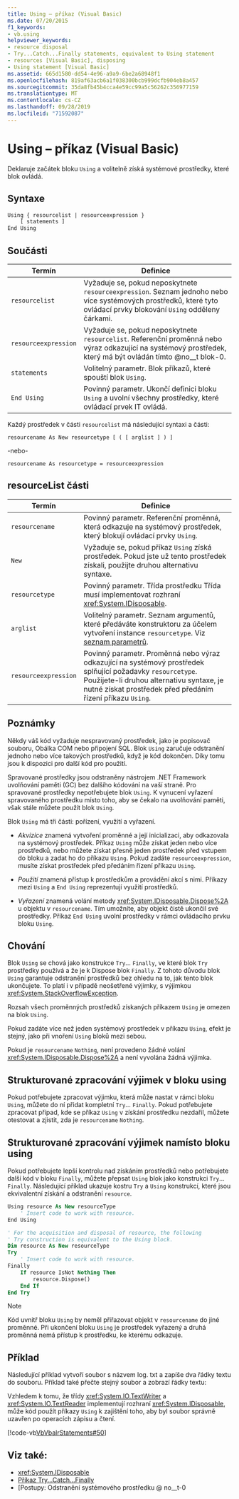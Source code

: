 ```yaml
---
title: Using – příkaz (Visual Basic)
ms.date: 07/20/2015
f1_keywords:
- vb.using
helpviewer_keywords:
- resource disposal
- Try...Catch...Finally statements, equivalent to Using statement
- resources [Visual Basic], disposing
- Using statement [Visual Basic]
ms.assetid: 665d1580-dd54-4e96-a9a9-6be2a68948f1
ms.openlocfilehash: 819af63acb6a1f038300bcb999dcfb904eb8a457
ms.sourcegitcommit: 35da8fb45b4cca4e59cc99a5c56262c356977159
ms.translationtype: MT
ms.contentlocale: cs-CZ
ms.lasthandoff: 09/28/2019
ms.locfileid: "71592087"
---
```

# <a name="using-statement-visual-basic"></a>Using – příkaz (Visual Basic)

Deklaruje začátek bloku `Using` a volitelně získá systémové prostředky, které blok ovládá.

## <a name="syntax"></a>Syntaxe

```vb
Using { resourcelist | resourceexpression }
    [ statements ]
End Using
```

## <a name="parts"></a>Součásti

|Termín|Definice|  
|---|---|  
|`resourcelist`|Vyžaduje se, pokud neposkytnete `resourceexpression`. Seznam jednoho nebo více systémových prostředků, které tyto ovládací prvky blokování `Using` odděleny čárkami.|  
|`resourceexpression`|Vyžaduje se, pokud neposkytnete `resourcelist`. Referenční proměnná nebo výraz odkazující na systémový prostředek, který má být ovládán tímto @no__t blok-0.|  
|`statements`|Volitelný parametr. Blok příkazů, které spouští blok `Using`.|  
|`End Using`|Povinný parametr. Ukončí definici bloku `Using` a uvolní všechny prostředky, které ovládací prvek IT ovládá.|  

 Každý prostředek v části `resourcelist` má následující syntaxi a části:

 `resourcename As New resourcetype [ ( [ arglist ] ) ]`

 -nebo-

 `resourcename As resourcetype = resourceexpression`

## <a name="resourcelist-parts"></a>resourceList části

|Termín|Definice|  
|---|---|  
|`resourcename`|Povinný parametr. Referenční proměnná, která odkazuje na systémový prostředek, který blokují ovládací prvky `Using`.|  
|`New`|Vyžaduje se, pokud příkaz `Using` získá prostředek. Pokud jste už tento prostředek získali, použijte druhou alternativu syntaxe.|  
|`resourcetype`|Povinný parametr. Třída prostředku Třída musí implementovat rozhraní <xref:System.IDisposable>.|  
|`arglist`|Volitelný parametr. Seznam argumentů, které předáváte konstruktoru za účelem vytvoření instance `resourcetype`. Viz [seznam parametrů](parameter-list.md).|  
|`resourceexpression`|Povinný parametr. Proměnná nebo výraz odkazující na systémový prostředek splňující požadavky `resourcetype`. Použijete-li druhou alternativu syntaxe, je nutné získat prostředek před předáním řízení příkazu `Using`.|  
  
## <a name="remarks"></a>Poznámky

 Někdy váš kód vyžaduje nespravovaný prostředek, jako je popisovač souboru, Obálka COM nebo připojení SQL. Blok `Using` zaručuje odstranění jednoho nebo více takových prostředků, když je kód dokončen. Díky tomu jsou k dispozici pro další kód pro použití.

 Spravované prostředky jsou odstraněny nástrojem .NET Framework uvolňování paměti (GC) bez dalšího kódování na vaší straně. Pro spravované prostředky nepotřebujete blok `Using`. K vynucení vyřazení spravovaného prostředku místo toho, aby se čekalo na uvolňování paměti, však stále můžete použít blok `Using`.

 Blok `Using` má tři části: pořízení, využití a vyřazení.

- *Akvizice* znamená vytvoření proměnné a její inicializaci, aby odkazovala na systémový prostředek. Příkaz `Using` může získat jeden nebo více prostředků, nebo můžete získat přesně jeden prostředek před vstupem do bloku a zadat ho do příkazu `Using`. Pokud zadáte `resourceexpression`, musíte získat prostředek před předáním řízení příkazu `Using`.

- *Použití* znamená přístup k prostředkům a provádění akcí s nimi. Příkazy mezi `Using` a `End Using` reprezentují využití prostředků.

- *Vyřazení* znamená volání metody <xref:System.IDisposable.Dispose%2A> u objektu v `resourcename`. Tím umožníte, aby objekt čistě ukončil své prostředky. Příkaz `End Using` uvolní prostředky v rámci ovládacího prvku bloku `Using`.

## <a name="behavior"></a>Chování

 Blok `Using` se chová jako konstrukce `Try`... `Finally`, ve které blok `Try` prostředky používá a že je k Dispose blok `Finally`. Z tohoto důvodu blok `Using` garantuje odstranění prostředků bez ohledu na to, jak tento blok ukončujete. To platí i v případě neošetřené výjimky, s výjimkou <xref:System.StackOverflowException>.

 Rozsah všech proměnných prostředků získaných příkazem `Using` je omezen na blok `Using`.

 Pokud zadáte více než jeden systémový prostředek v příkazu `Using`, efekt je stejný, jako při vnoření `Using` bloků mezi sebou.

 Pokud je `resourcename` `Nothing`, není provedeno žádné volání <xref:System.IDisposable.Dispose%2A> a není vyvolána žádná výjimka.

## <a name="structured-exception-handling-within-a-using-block"></a>Strukturované zpracování výjimek v bloku using

 Pokud potřebujete zpracovat výjimku, která může nastat v rámci bloku `Using`, můžete do ní přidat kompletní `Try`... `Finally`. Pokud potřebujete zpracovat případ, kde se příkaz `Using` v získání prostředku nezdařil, můžete otestovat a zjistit, zda je `resourcename` `Nothing`.

## <a name="structured-exception-handling-instead-of-a-using-block"></a>Strukturované zpracování výjimek namísto bloku using

 Pokud potřebujete lepší kontrolu nad získáním prostředků nebo potřebujete další kód v bloku `Finally`, můžete přepsat `Using` blok jako konstrukci `Try`... `Finally`. Následující příklad ukazuje kostru `Try` a `Using` konstrukcí, které jsou ekvivalentní získání a odstranění `resource`.

```vb
Using resource As New resourceType
    ' Insert code to work with resource.
End Using

' For the acquisition and disposal of resource, the following  
' Try construction is equivalent to the Using block.
Dim resource As New resourceType
Try
    ' Insert code to work with resource.
Finally
    If resource IsNot Nothing Then
        resource.Dispose()
    End If
End Try
```

> [!NOTE]
> Kód uvnitř bloku `Using` by neměl přiřazovat objekt v `resourcename` do jiné proměnné. Při ukončení bloku `Using` je prostředek vyřazený a druhá proměnná nemá přístup k prostředku, ke kterému odkazuje.

## <a name="example"></a>Příklad

 Následující příklad vytvoří soubor s názvem log. txt a zapíše dva řádky textu do souboru. Příklad také přečte stejný soubor a zobrazí řádky textu:

 Vzhledem k tomu, že třídy <xref:System.IO.TextWriter> a <xref:System.IO.TextReader> implementují rozhraní <xref:System.IDisposable>, může kód použít příkazy `Using` k zajištění toho, aby byl soubor správně uzavřen po operacích zápisu a čtení.

 [!code-vb[VbVbalrStatements#50](~/samples/snippets/visualbasic/VS_Snippets_VBCSharp/VbVbalrStatements/VB/Class1.vb#50)]

## <a name="see-also"></a>Viz také:

- <xref:System.IDisposable>
- [Příkaz Try...Catch...Finally](try-catch-finally-statement.md)
- [Postupy: Odstranění systémového prostředku @ no__t-0
